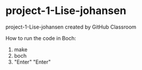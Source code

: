 # project-1-Lise-johansen
project-1-Lise-johansen created by GitHub Classroom

How to run the code in Boch:
  1. make
  2. boch 
  3. "Enter" "Enter"
